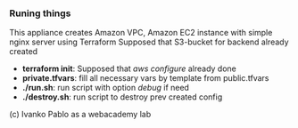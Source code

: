 ### Runing things

This appliance creates Amazon VPC, Amazon EC2 instance with simple nginx server using Terraform
Supposed that S3-bucket for backend already created

* **terraform init**: Supposed that *aws configure* already done
* **private.tfvars**: fill all necessary vars by template from public.tfvars
* **./run.sh**: run script with option *debug* if need
* **./destroy.sh**: run script to destroy prev created config

(c) Ivanko Pablo as a webacademy lab